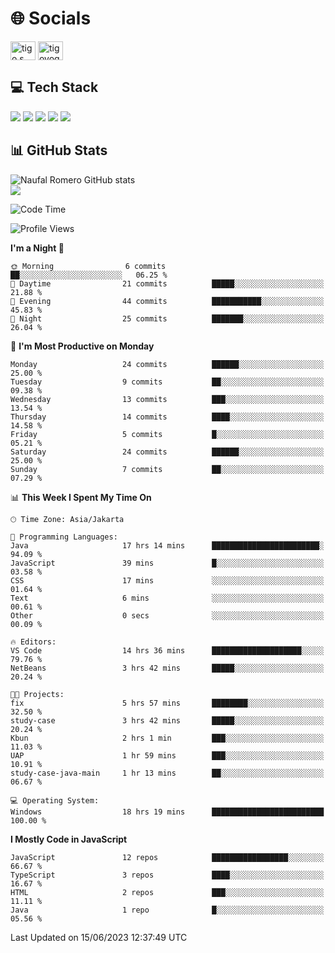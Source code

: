 <h1 align="">🌐 Socials</h1>
<p align="left">
<a href="https://linkedin.com/in/naufal-romero-putra-pratama-9ab816177/" target="blank"><img align="center" src="https://raw.githubusercontent.com/rahuldkjain/github-profile-readme-generator/master/src/images/icons/Social/linked-in-alt.svg" alt="tigo s yoga" height="30" width="40" /></a>
<a href="https://instagram.com/naufalromero" target="blank"><img align="center" src="https://raw.githubusercontent.com/rahuldkjain/github-profile-readme-generator/master/src/images/icons/Social/instagram.svg" alt="tigoyoga" height="30" width="40" /></a>
</p>


<h2 align="">💻 Tech Stack</h2>
<div align="">
 <img src="https://img.shields.io/badge/typescript-%23007ACC.svg?style=for-the-badge&logo=typescript&logoColor=white"/>
 <img src="https://img.shields.io/badge/javascript-%23323330.svg?style=for-the-badge&logo=javascript&logoColor=%23F7DF1E"/>
 <img src="https://img.shields.io/badge/react-%2320232a.svg?style=for-the-badge&logo=react&logoColor=%2361DAFB"/>
 <img src="https://img.shields.io/badge/tailwindcss-%2338B2AC.svg?style=for-the-badge&logo=tailwind-css&logoColor=white"/>
 <img src="https://img.shields.io/badge/java-%23ED8B00.svg?style=for-the-badge&logo=openjdk&logoColor=white"/>
</div>


<h2 align="">📊 GitHub Stats</h2>

![Naufal Romero GitHub stats](https://github-readme-stats-xi-nine-74.vercel.app/api?username=romves&show_icons=true&theme=tokyonight&include_all_commits=true&count_private=true)<br/>
![](https://github-readme-stats-xi-nine-74.vercel.app/api/top-langs/?username=romves&theme=tokyonight&hide_border=false&include_all_commits=true&count_private=true&layout=compact)

<!--START_SECTION:waka-->
![Code Time](http://img.shields.io/badge/Code%20Time-49%20hrs%2040%20mins-blue)

![Profile Views](http://img.shields.io/badge/Profile%20Views-133-blue)

**I'm a Night 🦉** 

```text
🌞 Morning                6 commits           ██░░░░░░░░░░░░░░░░░░░░░░░   06.25 % 
🌆 Daytime                21 commits          █████░░░░░░░░░░░░░░░░░░░░   21.88 % 
🌃 Evening                44 commits          ███████████░░░░░░░░░░░░░░   45.83 % 
🌙 Night                  25 commits          ███████░░░░░░░░░░░░░░░░░░   26.04 % 
```
📅 **I'm Most Productive on Monday** 

```text
Monday                   24 commits          ██████░░░░░░░░░░░░░░░░░░░   25.00 % 
Tuesday                  9 commits           ██░░░░░░░░░░░░░░░░░░░░░░░   09.38 % 
Wednesday                13 commits          ███░░░░░░░░░░░░░░░░░░░░░░   13.54 % 
Thursday                 14 commits          ████░░░░░░░░░░░░░░░░░░░░░   14.58 % 
Friday                   5 commits           █░░░░░░░░░░░░░░░░░░░░░░░░   05.21 % 
Saturday                 24 commits          ██████░░░░░░░░░░░░░░░░░░░   25.00 % 
Sunday                   7 commits           ██░░░░░░░░░░░░░░░░░░░░░░░   07.29 % 
```


📊 **This Week I Spent My Time On** 

```text
🕑︎ Time Zone: Asia/Jakarta

💬 Programming Languages: 
Java                     17 hrs 14 mins      ████████████████████████░   94.09 % 
JavaScript               39 mins             █░░░░░░░░░░░░░░░░░░░░░░░░   03.58 % 
CSS                      17 mins             ░░░░░░░░░░░░░░░░░░░░░░░░░   01.64 % 
Text                     6 mins              ░░░░░░░░░░░░░░░░░░░░░░░░░   00.61 % 
Other                    0 secs              ░░░░░░░░░░░░░░░░░░░░░░░░░   00.09 % 

🔥 Editors: 
VS Code                  14 hrs 36 mins      ████████████████████░░░░░   79.76 % 
NetBeans                 3 hrs 42 mins       █████░░░░░░░░░░░░░░░░░░░░   20.24 % 

🐱‍💻 Projects: 
fix                      5 hrs 57 mins       ████████░░░░░░░░░░░░░░░░░   32.50 % 
study-case               3 hrs 42 mins       █████░░░░░░░░░░░░░░░░░░░░   20.24 % 
Kbun                     2 hrs 1 min         ███░░░░░░░░░░░░░░░░░░░░░░   11.03 % 
UAP                      1 hr 59 mins        ███░░░░░░░░░░░░░░░░░░░░░░   10.91 % 
study-case-java-main     1 hr 13 mins        ██░░░░░░░░░░░░░░░░░░░░░░░   06.67 % 

💻 Operating System: 
Windows                  18 hrs 19 mins      █████████████████████████   100.00 % 
```

**I Mostly Code in JavaScript** 

```text
JavaScript               12 repos            █████████████████░░░░░░░░   66.67 % 
TypeScript               3 repos             ████░░░░░░░░░░░░░░░░░░░░░   16.67 % 
HTML                     2 repos             ███░░░░░░░░░░░░░░░░░░░░░░   11.11 % 
Java                     1 repo              █░░░░░░░░░░░░░░░░░░░░░░░░   05.56 % 
```




 Last Updated on 15/06/2023 12:37:49 UTC
<!--END_SECTION:waka-->
